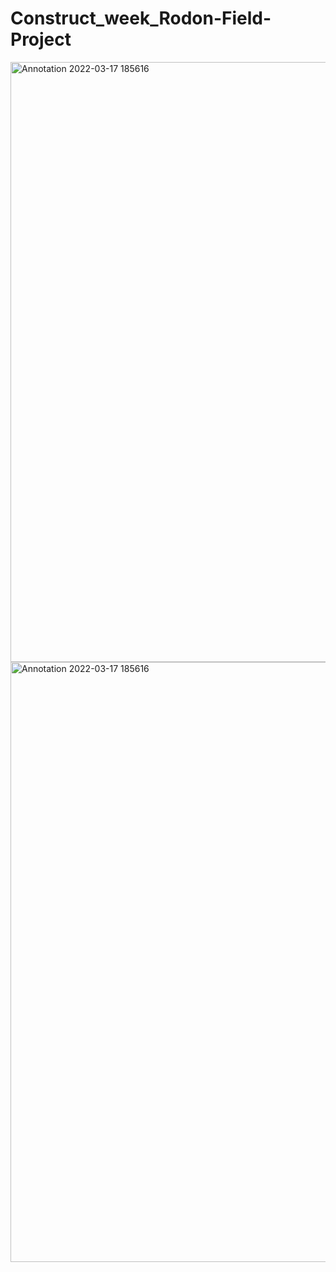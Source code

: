 # Construct_week_Rodon-Field-Project

<img width="960" alt="Annotation 2022-03-17 185616" src="https://user-images.githubusercontent.com/74128940/158873017-69d2012a-cb19-41d8-9f1c-5d64da8cafb7.png">
<img width="960" alt="Annotation 2022-03-17 185616" src="https://user-images.githubusercontent.com/74128940/159645331-2a2412c6-5a4a-4731-a166-89f5de128f0d.png">
